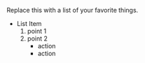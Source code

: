 Replace this with a list of your favorite things.
* List Item
  1. point 1
  2. point 2
     * action 
     * action
